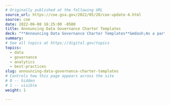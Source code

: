 ```yaml
---
# Originally published at the following URL
source_url: https://coe.gsa.gov/2022/05/20/coe-update-4.html
source: coe
date: 2022-06-08 16:25:00 -0500
title: Announcing Data Governance Charter Templates
deck: "**Announcing Data Governance Charter Templates**&mdash;As a part of our Resources and Advisory Support collection, the Data and Analytics (DA) team in the Centers of Excellence (CoE) has released three charter templates that can help federal agencies set up data governance groups and an Office of the Chief Data Officer. We developed these charter templates based on our experiences working with chief data officers (CDOs) and data practitioners across the federal government. These charters are designed to help federal government agencies set up data governance bodies to better use agency data securely and strategically. Although the charter templates don’t represent or constitute official guidance, they’ll help jump start your effort to build data governance structures within your agency. Tailor them to meet your agency’s specific needs."
summary: 
# See all topics at https://digital.gov/topics
topics:
  - data
  - governance
  - analytics
  - best-practices
slug: announcing-data-governance-charter-templates
# Controls how this page appears across the site
# 0 -- hidden
# 1 -- visible
weight: 1

---
```


